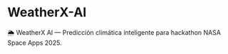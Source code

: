# WeatherX-AI
🌦️ WeatherX AI — Predicción climática inteligente para hackathon NASA Space Apps 2025.
